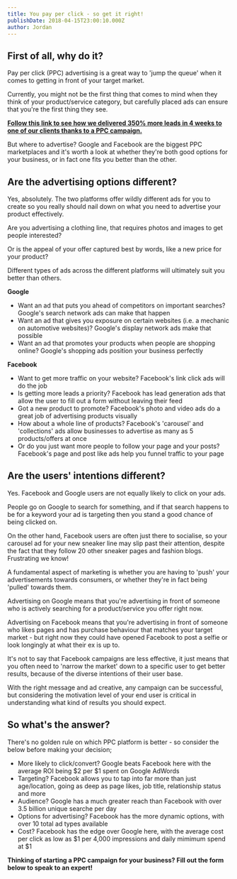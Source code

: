 ```yaml
---
title: You pay per click - so get it right!
publishDate: 2018-04-15T23:00:10.000Z
author: Jordan
---
```

## First of all, why do it?

Pay per click (PPC) advertising is a great way to 'jump the queue' when it comes to getting in front of your target market.

Currently, you might not be the first thing that comes to mind when they think of your product/service category, but carefully placed ads can ensure that you're the first thing they see.

[**Follow this link to see how we delivered 350% more leads in 4 weeks to one of our clients thanks to a PPC campaign.**](https://marketplacestrategysolutions.com.au/work/350-more-leads-in-4-weeks/)

But where to advertise? Google and Facebook are the biggest PPC marketplaces and it's worth a look at whether they're both good options for your business, or in fact one fits you better than the other.

## Are the advertising options different?

Yes, absolutely. The two platforms offer wildly different ads for you to create so you really should nail down on what you need to advertise your product effectively.

Are you advertising a clothing line, that requires photos and images to get people interested?

Or is the appeal of your offer captured best by words, like a new price for your product?

Different types of ads across the different platforms will ultimately suit you better than others.

**Google**

* Want an ad that puts you ahead of competitors on important searches? Google's search network ads can make that happen
* Want an ad that gives you exposure on certain websites (i.e. a mechanic on automotive websites)? Google's display network ads make that possible
* Want an ad that promotes your products when people are shopping online? Google's shopping ads position your business perfectly

**Facebook**

* Want to get more traffic on your website? Facebook's link click ads will do the job
* Is getting more leads a priority? Facebook has lead generation ads that allow the user to fill out a form without leaving their feed
* Got a new product to promote? Facebook's photo and video ads do a great job of advertising products visually
* How about a whole line of products? Facebook's 'carousel' and 'collections' ads allow businesses to advertise as many as 5 products/offers at once
* Or do you just want more people to follow your page and your posts? Facebook's page and post like ads help you funnel traffic to your page

## Are the users' intentions different?

Yes.  Facebook and Google users are not equally likely to click on your ads. 

People go on Google to search for something, and if that search happens to be for a keyword your ad is targeting then you stand a good chance of being clicked on.

On the other hand, Facebook users are often just there to socialise, so your carousel ad for your new sneaker line may slip past their attention, despite the fact that they follow 20 other sneaker pages and fashion blogs. Frustrating we know!

A fundamental aspect of marketing is whether you are having to 'push' your advertisements towards consumers, or whether they're in fact being 'pulled' towards them.

Advertising on Google means that you're advertising in front of someone who is actively searching for a product/service you offer right now.

Advertising on Facebook means that you're advertising in front of someone who likes pages and has purchase behaviour that matches your target market - but right now they could have opened Facebook to post a selfie or look longingly at what their ex is up to. 

It's not to say that Facebook campaigns are less effective, it just means that you often need to 'narrow the market' down to a specific user to get better results, because of the diverse intentions of their user base.

With the right message and ad creative, any campaign can be successful, but considering the motivation level of your end user is critical in understanding what kind of results you should expect.

## So what's the answer?

There's no golden rule on which PPC platform is better - so consider the below before making your decision;

* More likely to click/convert? Google beats Facebook here with the average ROI being $2 per $1 spent on Google AdWords
* Targeting? Facebook allows you to tap into far more than just age/location, going as deep as page likes, job title, relationship status and more
* Audience? Google has a much greater reach than Facebook with over 3.5 billion unique searche per day
* Options for advertising? Facebook has the more dynamic options, with over 10 total ad types available
* Cost? Facebook has the edge over Google here, with the average cost per click as low as $1 per 4,000 impressions and daily mimimum spend at $1

**Thinking of starting a PPC campaign for your business? Fill out the form below to speak to an expert!**
